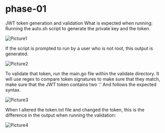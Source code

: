 # phase-01
JWT token generation and validation
What is expected when running:
Running the auto.sh script to generate the private key and the token.

![Picture1](https://user-images.githubusercontent.com/106681090/180015773-535a6dd8-4678-4aa7-ba39-31bf0a7d43d4.png)

If the script is prompted to run by a user who is not root, this output is generated.

 ![Picture2](https://user-images.githubusercontent.com/106681090/180015823-8073eab3-dbff-42e3-91dc-fca63dddf4de.png)

To validate that token, run the main.go file within the validate directory.
It will use regex to compare token signatures to make sure that they match, make sure that the JWT token contains two ‘.’ And follows the expected syntax. 

![Picture3](https://user-images.githubusercontent.com/106681090/180015877-3f84c43f-a86a-4282-a7ef-e620f91def13.png)
 
When I altered the token.txt file and changed the token, this is the difference in the output when running the validation:

 ![Picture4](https://user-images.githubusercontent.com/106681090/180015935-1383f540-8547-4778-b613-5d84ffd5a021.png)

